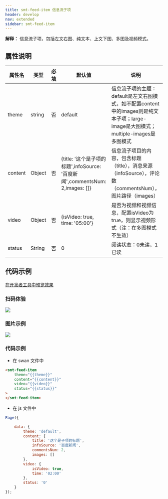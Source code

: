 ```yaml
---
title: smt-feed-item 信息流子项
header: develop
nav: extended
sidebar: smt-feed-item
---
```


**解释：** 信息流子项，包括左文右图、纯文本、上文下图、多图及视频模式。


##  属性说明 

|属性名 | 类型 | 必填 | 默认值 |说明 |
|---|---|---|---|---|
|theme |string |否|default|信息流子项的主题：default是左文右图模式，如不配置content中的images则是纯文本子项；large-image是大图模式；multiple-images是多图模式|
|content |Object |否|{title: &#39;这个是子项的标题&#39;,infoSource: &#39;百度新闻&#39;,commentsNum: 2,images: []}|信息流子项目的内容，包含标题（title），消息来源（infoSource），评论数（commentsNum），图片路径（images）|
|video |Object |否|{isVideo: true, time: &#39;05:00&#39;}|是否为视频和视频信息，配置isVideo为true，则显示视频形式（注：在多图模式不生效）|
|status |String |否|0|阅读状态：0未读，1已读|

## 代码示例

<a href="swanide://fragment/afebdafc13cda2201207a3d6721577481577175550244" title="在开发者工具中预览效果" target="_self">在开发者工具中预览效果</a>

### 扫码体验

<img src="https://b.bdstatic.com/miniapp/assets/images/doc_demo/smt-feed-item.png"  class="demo-qrcode-image" />

###  图片示例 

<div class="m-doc-custom-examples">
    <div class="m-doc-custom-examples-correct">
        <img src="https://b.bdstatic.com/miniapp/images/smt-feed-item.gif">
    </div>  
</div>

###  代码示例

* 在 swan 文件中

```html
<smt-feed-item 
    theme="{{theme}}"
    content="{{content}}" 
    video="{{video}}"
    status="{{status}}"
>
</smt-feed-item>
```


* 在 js 文件中

```javascript
Page({ 

    data: {
        theme: 'default',
        content: {
            title: '这个是子项的标题',
            infoSource: '百度新闻',
            commentsNum: 2,
            images: []
        },
        video: {
            isVideo: true,
            time: '02:00'
        },
        status: '0'
    }
});

```




